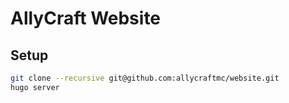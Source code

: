 # AllyCraft Website
## Setup
```bash
git clone --recursive git@github.com:allycraftmc/website.git
hugo server
```
